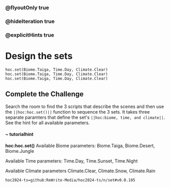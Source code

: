 ### @flyoutOnly true
### @hideIteration true
### @explicitHints true


# Design the sets

```python-template
hoc.set(Biome.Taiga, Time.Day, Climate.Clear)
hoc.set(Biome.Taiga, Time.Day, Climate.Clear)
hoc.set(Biome.Taiga, Time.Day, Climate.Clear)
```

## Complete the Challenge 
Search the room to find the 3 scripts that describe the scenes and then use the ``||hoc:hoc.set()||`` function to sequence the 3 sets. It takes three separate paramters that define the set's ``||hoc:biome, time, and climate||``. See the hint for all available parameters.

#### ~ tutorialhint
**hoc:hoc.set()**
Available Biome parameters:
Biome.Taiga, Biome.Desert, Biome.Jungle

Available Time parameters:
Time.Day, Time.Sunset, Time.Night

Available Climate parameters
Climate.Clear, Climate.Snow, Climate.Rain


```package
hoc2024-ts=github:ReWrite-Media/hoc2024-ts/n/set#v0.0.105
```